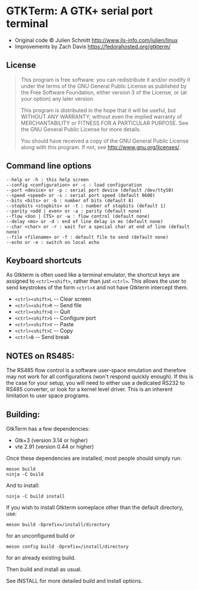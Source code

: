 # GTKTerm: A GTK+ serial port terminal

 * Original code &copy; Julien Schmitt <http://www.jls-info.com/julien/linux>
 * Improvements by Zach Davis <https://fedorahosted.org/gtkterm/>

## License

>    This program is free software: you can redistribute it and/or modify
>    it under the terms of the GNU General Public License as published by
>    the Free Software Foundation, either version 3 of the License, or
>    (at your option) any later version.
>
>    This program is distributed in the hope that it will be useful,
>    but WITHOUT ANY WARRANTY; without even the implied warranty of
>    MERCHANTABILITY or FITNESS FOR A PARTICULAR PURPOSE.  See the
>    GNU General Public License for more details.
>
>    You should have received a copy of the GNU General Public License
>    along with this program.  If not, see <http://www.gnu.org/licenses/>.


## Command line options
    --help or -h : this help screen
    --config <configuration> or -c : load configuration
    --port <device> or -p : serial port device (default /dev/ttyS0)
    --speed <speed> or -s : serial port speed (default 9600)
    --bits <bits> or -b : number of bits (default 8)
    --stopbits <stopbits> or -t : number of stopbits (default 1)
    --parity <odd | even> or -a : parity (default none)
    --flow <Xon | CTS> or -w : flow control (default none)
    --delay <ms> or -d : end of line delay in ms (default none)
    --char <char> or -r : wait for a special char at end of line (default none)
    --file <filename> or -f : default file to send (default none)
    --echo or -e : switch on local echo

## Keyboard shortcuts
As Gtkterm is often used like a terminal emulator,
the shortcut keys are assigned to `<ctrl><shift>`, rather than just
`<ctrl>`.  This allows the user to send keystrokes of the form `<ctrl>X`
and not have Gtkterm intercept them.

 * `<ctrl><shift>L` -- Clear screen
 * `<ctrl><shift>R` -- Send file
 * `<ctrl><shift>Q` -- Quit
 * `<ctrl><shift>S` -- Configure port
 * `<ctrl><shift>V` -- Paste
 * `<ctrl><shift>C` -- Copy
 * `<ctrl>B`        -- Send break

## NOTES on RS485:
The RS485 flow control is a software user-space emulation and therefore
may not work for all configurations (won't respond quickly enough).  If this is
the case for your setup, you will need to either use a dedicated RS232 to 
RS485 converter, or look for a kernel level driver.  This is an inherent 
limitation to user space programs.


## Building:
GtkTerm has a few dependencies:

  * Gtk+3 (version 3.14 or higher)
  * vte 2.91 (version 0.44 or higher)

Once these dependencies are installed, most people should simply run:

    meson build
    ninja -C build

And to install:

    ninja -C build install

If you wish to install Gtkterm someplace other than the default directory, use:

    meson build -Dprefix=/install/directory
    
for an unconfigured build or

    meson config build -Dprefix=/install/directory
    
for an already existing build.

Then build and install as usual.

See INSTALL for more detailed build and install options.
